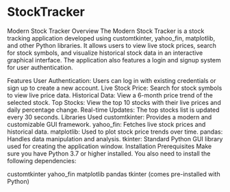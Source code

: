 # StockTracker

Modern Stock Tracker
Overview
The Modern Stock Tracker is a stock tracking application developed using customtkinter, yahoo_fin, matplotlib, and other Python libraries. It allows users to view live stock prices, search for stock symbols, and visualize historical stock data in an interactive graphical interface. The application also features a login and signup system for user authentication.

Features
User Authentication: Users can log in with existing credentials or sign up to create a new account.
Live Stock Price: Search for stock symbols to view live price data.
Historical Data: View a 6-month price trend of the selected stock.
Top Stocks: View the top 10 stocks with their live prices and daily percentage change.
Real-time Updates: The top stocks list is updated every 30 seconds.
Libraries Used
customtkinter: Provides a modern and customizable GUI framework.
yahoo_fin: Fetches live stock prices and historical data.
matplotlib: Used to plot stock price trends over time.
pandas: Handles data manipulation and analysis.
tkinter: Standard Python GUI library used for creating the application window.
Installation
Prerequisites
Make sure you have Python 3.7 or higher installed. You also need to install the following dependencies:

customtkinter
yahoo_fin
matplotlib
pandas
tkinter (comes pre-installed with Python)
